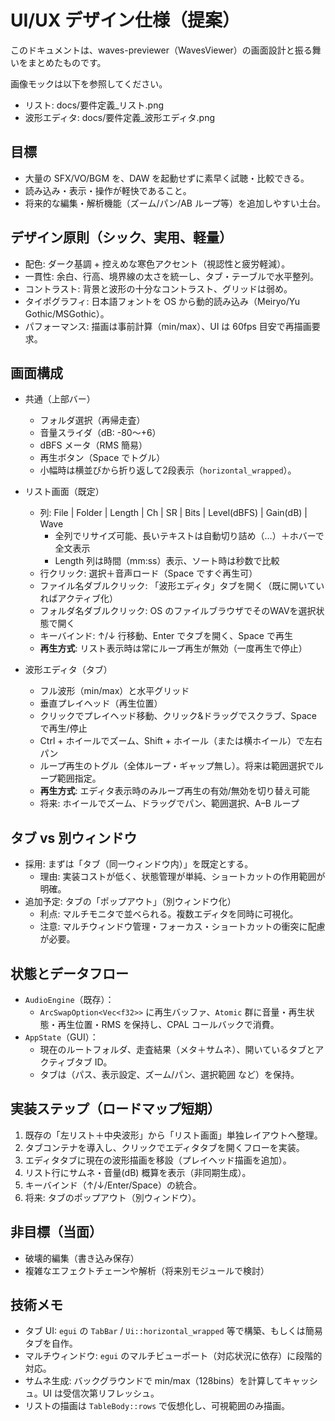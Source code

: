 # UI/UX デザイン仕様（提案）

このドキュメントは、waves-previewer（WavesViewer）の画面設計と振る舞いをまとめたものです。

画像モックは以下を参照してください。
- リスト: docs/要件定義_リスト.png
- 波形エディタ: docs/要件定義_波形エディタ.png

## 目標
- 大量の SFX/VO/BGM を、DAW を起動せずに素早く試聴・比較できる。
- 読み込み・表示・操作が軽快であること。
- 将来的な編集・解析機能（ズーム/パン/AB ループ等）を追加しやすい土台。

## デザイン原則（シック、実用、軽量）

- 配色: ダーク基調 + 控えめな寒色アクセント（視認性と疲労軽減）。
- 一貫性: 余白、行高、境界線の太さを統一し、タブ・テーブルで水平整列。
- コントラスト: 背景と波形の十分なコントラスト、グリッドは弱め。
- タイポグラフィ: 日本語フォントを OS から動的読み込み（Meiryo/Yu Gothic/MSGothic）。
- パフォーマンス: 描画は事前計算（min/max）、UI は 60fps 目安で再描画要求。

## 画面構成

- 共通（上部バー）
  - フォルダ選択（再帰走査）
  - 音量スライダ（dB: -80〜+6）
  - dBFS メータ（RMS 簡易）
  - 再生ボタン（Space でトグル）
  - 小幅時は横並びから折り返して2段表示（`horizontal_wrapped`）。

- リスト画面（既定）
  - 列: File | Folder | Length | Ch | SR | Bits | Level(dBFS) | Gain(dB) | Wave
    - 全列でリサイズ可能、長いテキストは自動切り詰め（...）＋ホバーで全文表示
    - Length 列は時間（mm:ss）表示、ソート時は秒数で比較
  - 行クリック: 選択＋音声ロード（Space ですぐ再生可）
  - ファイル名ダブルクリック: 「波形エディタ」タブを開く（既に開いていればアクティブ化）
  - フォルダ名ダブルクリック: OS のファイルブラウザでそのWAVを選択状態で開く
  - キーバインド: ↑/↓ 行移動、Enter でタブを開く、Space で再生
  - **再生方式**: リスト表示時は常にループ再生が無効（一度再生で停止）

- 波形エディタ（タブ）
  - フル波形（min/max）と水平グリッド
  - 垂直プレイヘッド（再生位置）
  - クリックでプレイヘッド移動、クリック&ドラッグでスクラブ、Space で再生/停止
  - Ctrl + ホイールでズーム、Shift + ホイール（または横ホイール）で左右パン
  - ループ再生のトグル（全体ループ・ギャップ無し）。将来は範囲選択でループ範囲指定。
  - **再生方式**: エディタ表示時のみループ再生の有効/無効を切り替え可能
  - 将来: ホイールでズーム、ドラッグでパン、範囲選択、A–B ループ

## タブ vs 別ウィンドウ

- 採用: まずは「タブ（同一ウィンドウ内）」を既定とする。
  - 理由: 実装コストが低く、状態管理が単純、ショートカットの作用範囲が明確。
- 追加予定: タブの「ポップアウト」（別ウィンドウ化）
  - 利点: マルチモニタで並べられる。複数エディタを同時に可視化。
  - 注意: マルチウィンドウ管理・フォーカス・ショートカットの衝突に配慮が必要。

## 状態とデータフロー

- `AudioEngine`（既存）：
  - `ArcSwapOption<Vec<f32>>` に再生バッファ、`Atomic` 群に音量・再生状態・再生位置・RMS を保持し、CPAL コールバックで消費。
- `AppState`（GUI）：
  - 現在のルートフォルダ、走査結果（メタ＋サムネ）、開いているタブとアクティブタブ ID。
  - タブは（パス、表示設定、ズーム/パン、選択範囲 など）を保持。

## 実装ステップ（ロードマップ短期）

1. 既存の「左リスト＋中央波形」から「リスト画面」単独レイアウトへ整理。
2. タブコンテナを導入し、クリックでエディタタブを開くフローを実装。
3. エディタタブに現在の波形描画を移設（プレイヘッド描画を追加）。
4. リスト行にサムネ・音量(dB) 概算を表示（非同期生成）。
5. キーバインド（↑/↓/Enter/Space）の統合。
6. 将来: タブのポップアウト（別ウィンドウ）。

## 非目標（当面）
- 破壊的編集（書き込み保存）
- 複雑なエフェクトチェーンや解析（将来別モジュールで検討）

## 技術メモ
- タブ UI: `egui` の `TabBar` / `Ui::horizontal_wrapped` 等で構築、もしくは簡易タブを自作。
- マルチウィンドウ: `egui` のマルチビューポート（対応状況に依存）に段階的対応。
- サムネ生成: バックグラウンドで min/max（128bins）を計算してキャッシュ。UI は受信次第リフレッシュ。
- リストの描画は `TableBody::rows` で仮想化し、可視範囲のみ描画。

